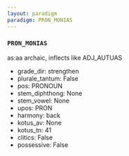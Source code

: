```yaml
---
layout: paradigm
paradigm: PRON_MONIAS
---
```

### ` PRON_MONIAS `

as:aa archaic, inflects like ADJ_AUTUAS
* grade_dir: strengthen
* plurale_tantum: False
* pos: PRONOUN
* stem_diphthong: None
* stem_vowel: None
* upos: PRON
* harmony: back
* kotus_av: None
* kotus_tn: 41
* clitics: False
* possessive: False
